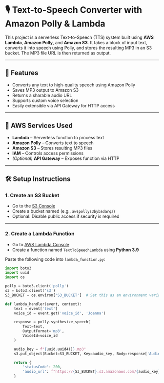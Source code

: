 # 🎙️ Text-to-Speech Converter with Amazon Polly & Lambda

This project is a serverless Text-to-Speech (TTS) system built using **AWS Lambda**, **Amazon Polly**, and **Amazon S3**. It takes a block of input text, converts it into speech using Polly, and stores the resulting MP3 in an S3 bucket. The MP3 file URL is then returned as output.

---

## 🚀 Features

- Converts any text to high-quality speech using Amazon Polly
- Saves MP3 output to Amazon S3
- Returns a sharable audio URL
- Supports custom voice selection
- Easily extensible via API Gateway for HTTP access

---

## 🧰 AWS Services Used

- **Lambda** – Serverless function to process text
- **Amazon Polly** – Converts text to speech
- **Amazon S3** – Stores resulting MP3 files
- **IAM** – Controls access permissions
- *(Optional)* **API Gateway** – Exposes function via HTTP

---

## 🛠️ Setup Instructions

### 1. Create an S3 Bucket

- Go to the [S3 Console](https://console.aws.amazon.com/s3/)
- Create a bucket named (e.g., `awspollys3bybadarqa`)
- Optional: Disable public access if security is required

---

### 2. Create a Lambda Function

- Go to [AWS Lambda Console](https://console.aws.amazon.com/lambda/)
- Create a function named `TextToSpeechLambda` using **Python 3.9**

Paste the following code into `lambda_function.py`:

```python
import boto3
import uuid
import os

polly = boto3.client('polly')
s3 = boto3.client('s3')
S3_BUCKET = os.environ['S3_BUCKET']  # Set this as an environment variable

def lambda_handler(event, context):
    text = event['text']
    voice_id = event.get('voice_id', 'Joanna')

    response = polly.synthesize_speech(
        Text=text,
        OutputFormat='mp3',
        VoiceId=voice_id
    )

    audio_key = f"{uuid.uuid4()}.mp3"
    s3.put_object(Bucket=S3_BUCKET, Key=audio_key, Body=response['AudioStream'].read())

    return {
        'statusCode': 200,
        'audio_url': f"https://{S3_BUCKET}.s3.amazonaws.com/{audio_key}"
    }

